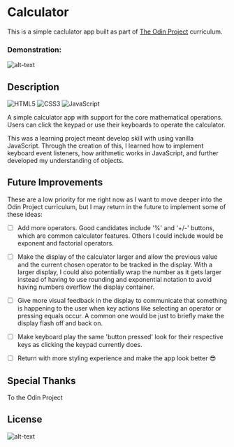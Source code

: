 # Calculator

This is a simple caclulator app built as part of [The Odin Project](https://theodinproject.com) curriculum.

### Demonstration:

![alt-text](https://raw.githubusercontent.com/jmsmith1018/Calculator/main/images/calculator-demo.gif)

## Description

![HTML5](https://img.shields.io/badge/html5-%23E34F26.svg?style=for-the-badge&logo=html5&logoColor=white) ![CSS3](https://img.shields.io/badge/css3-%231572B6.svg?style=for-the-badge&logo=css3&logoColor=white) ![JavaScript](https://img.shields.io/badge/javascript-%23323330.svg?style=for-the-badge&logo=javascript&logoColor=%23F7DF1E)

A simple calculator app with support for the core mathematical operations. Users can click the keypad or use their keyboards to operate the calculator.

This was a learning project meant develop skill with using vanilla JavaScript. Through the creation of this, I learned how to implement keyboard event listeners, how arithmetic works in JavaScript, and further developed my understanding of objects.

## Future Improvements

These are a low priority for me right now as I want to move deeper into the Odin Project curriculum, but I may return in the future to implement some of these ideas:

- [ ] Add more operators. Good candidates include '%' and '+/-' buttons, which are common calculator features. Others I could include would be exponent and factorial operators.
- [ ] Make the display of the calculator larger and allow the previous value and the current chosen operator to be tracked in the display. With a larger display, I could also potentially wrap the number as it gets larger instead of having to use rounding and exponential notation to avoid having numbers overflow the display container.
- [ ] Give more visual feedback in the display to communicate that something is happening to the user when key actions like selecting an operator or pressing equals occur. A common one would be just to briefly make the display flash off and back on.
- [ ] Make keyboard play the same 'button pressed' look for their respective keys as clicking the keypad currently does.
- [ ] Return with more styling experience and make the app look better :sunglasses:


## Special Thanks

To the Odin Project

## License

![alt-text](https://img.shields.io/badge/LICENSE-GNU-blue?link=https://github.com/jmsmith1018/Calculator/blob/main/COPYING.txt)